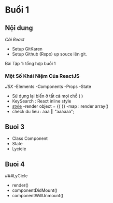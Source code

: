 # Buổi 1

## Nội dung

_Cài React_

- Setup GitKaren
- Setup Github (Repo) up souce lên git.

Bài Tập 1: tổng hợp buổi 1

### Một Số Khái Niệm Của ReactJS

_JSX_
-Elements
-Components
-Props
-State

- Sử dụng lại biến ở tất cả mọi chỗ ( )
- KeySearch : React inline style
- [style](https://blog.bam.tech/developper-news/add-a-custom-font-to-your-react-native-app)
  -render object = {{  }}
  -map : render array()
- check du lieu : aaa || "aaaaaa";

## Buoi 3

- Class Component
- State
- Lycicle

## Buoi 4

###LyCicle

- render()
- componentDidMount()
- componentWillUnmount()
